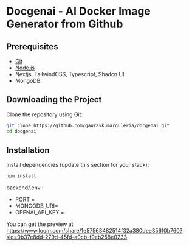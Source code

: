 
# Docgenai - AI Docker Image Generator from Github



## Prerequisites

- [Git](https://git-scm.com/)
- [Node.js](https://nodejs.org/)
- Nextjs, TailwindCSS, Typescript, Shadcn UI
- MongoDB

## Downloading the Project

Clone the repository using Git:

```bash
git clone https://github.com/gauravkumarguleria/docgenai.git
cd docgenai
```

## Installation

Install dependencies (update this section for your stack):

```bash
npm install
```
backend/.env : 

- PORT =
- MONGODB_URI=
- OPENAI_API_KEY =



You can get the preview at https://www.loom.com/share/1e57563482514f32a380dee356f0b760?sid=0b37e8dd-279d-45fd-a0cb-f9eb258e0233

